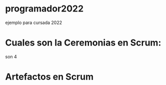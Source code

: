 # programador2022
ejemplo para cursada 2022

# Cuales son la Ceremonias en Scrum:
son 4

# Artefactos en Scrum
